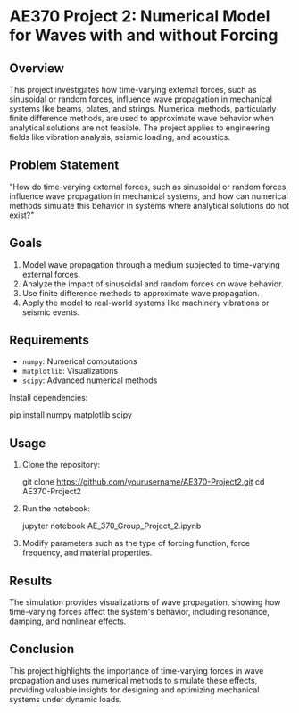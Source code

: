 # AE370 Project 2: Numerical Model for Waves with and without Forcing

## Overview

This project investigates how time-varying external forces, such as sinusoidal or random forces, influence wave propagation in mechanical systems like beams, plates, and strings. Numerical methods, particularly finite difference methods, are used to approximate wave behavior when analytical solutions are not feasible. The project applies to engineering fields like vibration analysis, seismic loading, and acoustics.

## Problem Statement

"How do time-varying external forces, such as sinusoidal or random forces, influence wave propagation in mechanical systems, and how can numerical methods simulate this behavior in systems where analytical solutions do not exist?"

## Goals

1. Model wave propagation through a medium subjected to time-varying external forces.
2. Analyze the impact of sinusoidal and random forces on wave behavior.
3. Use finite difference methods to approximate wave propagation.
4. Apply the model to real-world systems like machinery vibrations or seismic events.

## Requirements

- `numpy`: Numerical computations
- `matplotlib`: Visualizations
- `scipy`: Advanced numerical methods

Install dependencies:

pip install numpy matplotlib scipy

## Usage

1. Clone the repository:

    git clone https://github.com/yourusername/AE370-Project2.git
    cd AE370-Project2

2. Run the notebook:

    jupyter notebook AE_370_Group_Project_2.ipynb


3. Modify parameters such as the type of forcing function, force frequency, and material properties.

## Results

The simulation provides visualizations of wave propagation, showing how time-varying forces affect the system's behavior, including resonance, damping, and nonlinear effects.

## Conclusion

This project highlights the importance of time-varying forces in wave propagation and uses numerical methods to simulate these effects, providing valuable insights for designing and optimizing mechanical systems under dynamic loads.
